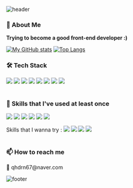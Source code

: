 ![header](https://capsule-render.vercel.app/api?type=waving&color=0:74ebd5,100:ACB6E5&height=150&section=header)

<h3>👋 About Me</h3> 
<strong> Trying to become a good front-end developer :) </strong>
</p>

[![My GitHub stats](https://github-readme-stats.vercel.app/api?username=rovin0805&show_icons=true&count_private=true)](https://github.com/anuraghazra/github-readme-stats)
[![Top Langs](https://github-readme-stats.vercel.app/api/top-langs/?username=rovin0805&layout=compact)](https://github.com/anuraghazra/github-readme-stats)

<h3>🛠 Tech Stack</h3>
<div style="flex">
  <img src="https://img.shields.io/badge/Javascript-F7DF1E?style=flat-square&logo=Javascript&logoColor=white"/>
  <img src="https://img.shields.io/badge/React-61DAFB?style=flat-square&logo=React&logoColor=white"/>
  <img src="https://img.shields.io/badge/ReactNative-0088CC?style=flat-square&logo=React&logoColor=white"/>
  <img src="https://img.shields.io/badge/Expo-000020?style=flat-square&logo=expo&logoColor=white"/>
  <img src="https://img.shields.io/badge/HTML-E34F26?style=flat-square&logo=HTML5&logoColor=white"/>
  <img src="https://img.shields.io/badge/CSS-1572B6?style=flat-square&logo=css3&logoColor=white"/>
  <img src="https://img.shields.io/badge/StyledComponents-DB7093?style=flat-square&logo=styledcomponents&logoColor=white"/>
  <img src="https://img.shields.io/badge/Firebase-FFCA28?style=flat-square&logo=firebase&logoColor=white"/>
</div>
</br>

<h3>🌱 Skills that I've used at least once</h3>
<div style="flex;">
  <img src="https://img.shields.io/badge/Typescript-3178C6?style=flat-square&logo=typescript&logoColor=white"/>
  <img src="https://img.shields.io/badge/Redux-764ABC?style=flat-square&logo=redux&logoColor=white"/>
  <img src="https://img.shields.io/badge/Node-339933?style=flat-square&logo=node.js&logoColor=white"/>
  <img src="https://img.shields.io/badge/Graphql-E10098?style=flat-square&logo=graphql&logoColor=white"/>
  <img src="https://img.shields.io/badge/Apollo-311C87?style=flat-square&logo=apollo-graphql&logoColor=white"/>
  <img src="https://img.shields.io/badge/Prisma-2D3748?style=flat-square&logo=prisma&logoColor=white"/>
</div>
</p> 
<div style="flex;">
  Skills that I wanna try :
  <img src="https://img.shields.io/badge/NextJs-000000?style=flat-square&logo=next.js&logoColor=white"/>
  <img src="https://img.shields.io/badge/NestJs-E0234E?style=flat-square&logo=nestjs&logoColor=white"/>
  <img src="https://img.shields.io/badge/GatsbyJS-663399?style=flat-square&logo=Gatsby&logoColor=white"/>
  <img src="https://img.shields.io/badge/Gulp-CF4647?style=flat-square&logo=Gulp&logoColor=white"/>
</div>  
</br>
  
<h3>📫 How to reach me</h3>
<p>📩 qhdrn67@naver.com</p>

![footer](https://capsule-render.vercel.app/api?type=waving&&color=0:ACB6E5,100:74ebd5&height=150&section=footer)
